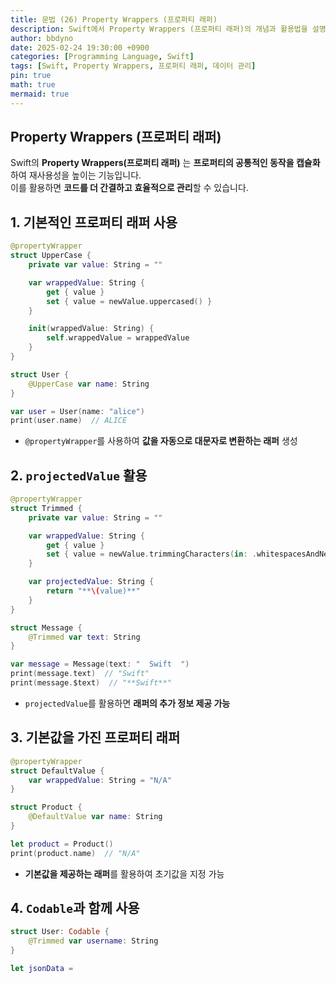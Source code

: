 ```yaml
---
title: 문법 (26) Property Wrappers (프로퍼티 래퍼)
description: Swift에서 Property Wrappers (프로퍼티 래퍼)의 개념과 활용법을 설명합니다.
author: bbdyno
date: 2025-02-24 19:30:00 +0900
categories: [Programming Language, Swift]
tags: [Swift, Property Wrappers, 프로퍼티 래퍼, 데이터 관리]
pin: true
math: true
mermaid: true
---
```


## Property Wrappers (프로퍼티 래퍼)


Swift의 **Property Wrappers(프로퍼티 래퍼)** 는 **프로퍼티의 공통적인 동작을 캡슐화**하여 재사용성을 높이는 기능입니다.  
이를 활용하면 **코드를 더 간결하고 효율적으로 관리**할 수 있습니다.

## 1. 기본적인 프로퍼티 래퍼 사용

```swift
@propertyWrapper
struct UpperCase {
    private var value: String = ""

    var wrappedValue: String {
        get { value }
        set { value = newValue.uppercased() }
    }

    init(wrappedValue: String) {
        self.wrappedValue = wrappedValue
    }
}

struct User {
    @UpperCase var name: String
}

var user = User(name: "alice")
print(user.name)  // ALICE
```

- `@propertyWrapper`를 사용하여 **값을 자동으로 대문자로 변환하는 래퍼** 생성

## 2. `projectedValue` 활용

```swift
@propertyWrapper
struct Trimmed {
    private var value: String = ""

    var wrappedValue: String {
        get { value }
        set { value = newValue.trimmingCharacters(in: .whitespacesAndNewlines) }
    }

    var projectedValue: String {
        return "**\(value)**"
    }
}

struct Message {
    @Trimmed var text: String
}

var message = Message(text: "  Swift  ")
print(message.text)  // "Swift"
print(message.$text)  // "**Swift**"
```

- `projectedValue`를 활용하면 **래퍼의 추가 정보 제공 가능**

## 3. 기본값을 가진 프로퍼티 래퍼

```swift
@propertyWrapper
struct DefaultValue {
    var wrappedValue: String = "N/A"
}

struct Product {
    @DefaultValue var name: String
}

let product = Product()
print(product.name)  // "N/A"
```

- **기본값을 제공하는 래퍼**를 활용하여 초기값을 지정 가능

## 4. `Codable`과 함께 사용

```swift
struct User: Codable {
    @Trimmed var username: String
}

let jsonData = 
